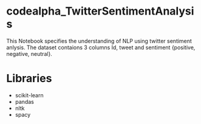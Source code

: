 # codealpha_TwitterSentimentAnalysis

This Notebook specifies the understanding of NLP using twitter sentiment anlysis. The dataset contaions 3 columns Id, tweet and sentiment {positive, negative, neutral}.

# Libraries
* scikit-learn
* pandas
* nltk
* spacy
